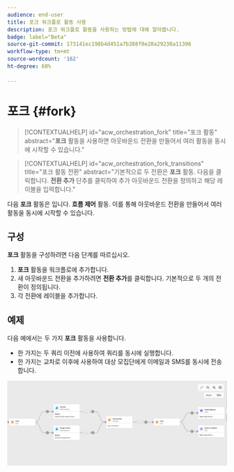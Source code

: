 ```yaml
---
audience: end-user
title: 포크 워크플로 활동 사용
description: 포크 워크플로 활동을 사용하는 방법에 대해 알아봅니다.
badge: label="Beta"
source-git-commit: 173141ec198b4d451a7b388f0e28a29230a11396
workflow-type: tm+mt
source-wordcount: '162'
ht-degree: 68%

---
```



# 포크 {#fork}

>[!CONTEXTUALHELP]
>id="acw_orchestration_fork"
>title="포크 활동"
>abstract="**포크** 활동을 사용하면 아웃바운드 전환을 만들어서 여러 활동을 동시에 시작할 수 있습니다."


>[!CONTEXTUALHELP]
>id="acw_orchestration_fork_transitions"
>title="포크 활동 전환"
>abstract="기본적으로 두 전환은 **포크** 활동. 다음을 클릭합니다. **전환 추가** 단추를 클릭하여 추가 아웃바운드 전환을 정의하고 해당 레이블을 입력합니다."

다음 **포크** 활동은 입니다. **흐름 제어** 활동. 이를 통해 아웃바운드 전환을 만들어서 여러 활동을 동시에 시작할 수 있습니다.

## 구성

**포크** 활동을 구성하려면 다음 단계를 따르십시오.

1. **포크** 활동을 워크플로에 추가합니다.
1. 새 아웃바운드 전환을 추가하려면 **전환 추가**&#x200B;를 클릭합니다. 기본적으로 두 개의 전환이 정의됩니다.
1. 각 전환에 레이블을 추가합니다.

## 예제

다음 예에서는 두 가지 **포크** 활동을 사용합니다.

* 한 가지는 두 쿼리 이전에 사용하여 쿼리를 동시에 실행합니다.
* 한 가지는 교차로 이후에 사용하여 대상 모집단에게 이메일과 SMS를 동시에 전송합니다.

![](../assets/workflow-fork-example.png)

